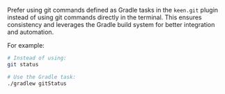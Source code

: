 Prefer using git commands defined as Gradle tasks in the `keen.git` plugin instead of using git commands directly in the terminal. This ensures consistency and leverages the Gradle build system for better integration and automation.

For example:

```bash
# Instead of using:
git status

# Use the Gradle task:
./gradlew gitStatus
```
